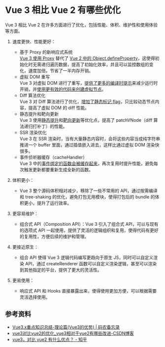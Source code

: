 # Vue 3 相比 Vue 2 有哪些优化
Vue 3 相比 Vue 2 在许多方面进行了优化，包括性能、体积、维护性和使用体验等方面。

1. 速度更快、性能更好：
   - 基于 Proxy 的新响应式系统  
     [Vue 3 使用 Proxy](https://github.com/vuejs/core/blob/069f838691b2238f31f4237e8412d9ff12921995/packages/reactivity/src/reactive.ts#L279) 替代了 [Vue 2 中的 Object.defineProperty](https://github.com/vuejs/vue/blob/612fb89547711cacb030a3893a0065b785802860/src/core/observer/index.js#L157)，这使得初始化时无需递归遍历数据，提高了初始化效率，并且可以监控数组的变化，速度加倍，节省了一半内存开销。
   - 虚拟 DOM 重写  
     Vue 3 对虚拟 DOM 进行了重写，[提供了更多的编译时提示](https://github.com/vuejs/core/blob/2cece5ba1b9b254cface23096d17ed0e1910467d/packages/runtime-core/src/vnode.ts#L587)来减少运行时开销，并[使用更有效的代码来创建虚拟节点](https://github.com/vuejs/core/blob/2cece5ba1b9b254cface23096d17ed0e1910467d/packages/runtime-core/src/vnode.ts#L510)。
   - Diff 算法优化  
     Vue 3 对 Diff 算法进行了优化，[增加了静态标记 flag](https://github.com/vuejs/core/blob/2cece5ba1b9b254cface23096d17ed0e1910467d/packages/runtime-core/src/renderer.ts#L393)，只比较动态节点内容，提高了虚拟 DOM 的 diff 性能。
   - 静态提升和靶向更新  
     Vue 3 使用[静态提升](https://github.com/vuejs/core/blob/2cece5ba1b9b254cface23096d17ed0e1910467d/packages/compiler-core/src/transform.ts#L284)和[靶向更新](https://github.com/vuejs/core/blob/2cece5ba1b9b254cface23096d17ed0e1910467d/packages/shared/src/patchFlags.ts#L3)等优化点，提高了 patchVNode（diff 算法递归打补丁）的性能。
   - SSR 渲染优化  
     Vue 3 在 SSR 渲染时，当有大量静态内容时，会将这些内容当成纯字符串推进一个 buffer 里面，通过插值嵌入进去，这样比通过虚拟 DOM 渲染快很多。
   - 事件侦听器缓存（cacheHandler）  
     Vue 3 中的[事件绑定的函数会被缓存起来](https://github.com/vuejs/core/blob/2cece5ba1b9b254cface23096d17ed0e1910467d/packages/compiler-core/__tests__/transforms/vOn.spec.ts#L484)，再次复用时提升性能，避免每次触发更新都要重新生成全新的函数。

2. 体积更小：
   - Vue 3 整个源码体积相对减少，移除了一些不常用的 API，通过按需编译和 tree-shaking 的优化，避免打包无用模块，使得打包后的 bundle 的体积更小，提升了运行效率。

3. 更容易维护：
   - 组合式 API（Composition API）：Vue 3 引入了组合式 API，可以与现有的选项式 API 一起使用，提供了灵活的逻辑组织和复用，使得代码有更好的复用性，方便后续的维护和管理。

4. 更接近原生：
   - 组合 API 使得 Vue 3 逻辑代码编写更趋向于原生 JS，同时可以自定义渲染 API，通过 createRenderer 函数可以自定义渲染逻辑，甚至可以渲染到其他指定的平台，提供了更大的灵活性。

5. 更易使用：
   - 响应式 API 和 Hooks 直接暴露出来，使得使用更加方便，可以根据需要灵活选择使用。

## 参考资料
- [Vue3.x重点知识总结-理论篇(Vue3的优势) | 码农备忘录](https://code.zuifengyun.com/2022/09/2632.html)
- [vue3对比vue2的优化_vue3相对于vue2有哪些改进-CSDN博客](https://blog.csdn.net/weixin_43962020/article/details/130768861)
- [vue3，对比 vue2 有什么优点？ - 知乎](https://zhuanlan.zhihu.com/p/410951679)